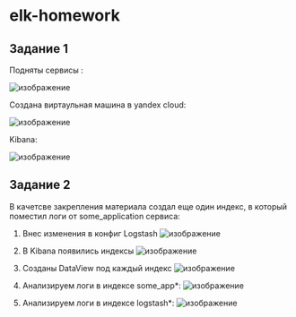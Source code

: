 # elk-homework

## Задание 1
Подняты сервисы :

![изображение](https://github.com/user-attachments/assets/b3367dc5-e93e-4985-b30b-f34d3440732d)

Создана виртаульная машина в yandex cloud:

![изображение](https://github.com/user-attachments/assets/3f027dc3-1a17-40a3-829d-126953249ea4)


Kibana:

![изображение](https://github.com/user-attachments/assets/9b009071-2fed-4006-99da-ded32f43e837)

## Задание 2
В качетсве закрепления материала создал еще один индекс, в который поместил логи от some_application сервиса:

1. Внес изменения в конфиг Logstash
   ![изображение](https://github.com/user-attachments/assets/afed5a72-0b39-4866-92fb-bebd1039d45c)

2. В Kibana появились индексы
   ![изображение](https://github.com/user-attachments/assets/896608a5-c0c8-407a-a702-8018f07f1de3)

3. Созданы DataView под каждый индекс
   ![изображение](https://github.com/user-attachments/assets/0801f39c-7b7c-4621-a005-e8e094afd9b6)

4. Анализируем логи в индексе some_app*:
   ![изображение](https://github.com/user-attachments/assets/7eea8629-ad4c-4e47-891f-ae9b9db5b2e8)

5. Анализируем логи в индексе logstash*:
   ![изображение](https://github.com/user-attachments/assets/2111f0fd-5235-4239-8886-9c99c582ebe9)





   


